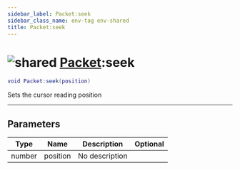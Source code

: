 ```yaml
---
sidebar_label: Packet:seek
sidebar_class_name: env-tag env-shared
title: Packet:seek
---
```


# <img src='/img/wiki/shared.png' alt='shared' classname='env-tag' /> [Packet](../packet/README.md):seek

```lua
void Packet:seek(position)
```

Sets the cursor reading position<br/>

-----------------
## Parameters

| Type   | Name | Description | Optional |
| ------ | ---- | ----------- | -------: |
| number | position | No description |   |
